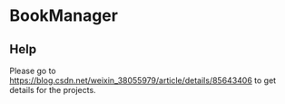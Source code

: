 # BookManager

## Help
Please go to https://blog.csdn.net/weixin_38055979/article/details/85643406 to get details for the projects.
